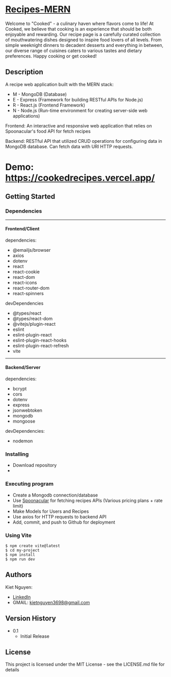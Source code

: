 ﻿# [Recipes-MERN](https://cookedrecipes.vercel.app/)

Welcome to "Cooked" - a culinary haven where flavors come to life! At Cooked, we believe that cooking is an experience that should be both enjoyable and rewarding. Our recipe page is a carefully curated collection of mouthwatering dishes designed to inspire food lovers of all levels. From simple weeknight dinners to decadent desserts and everything in between, our diverse range of cuisines caters to various tastes and dietary preferences. Happy cooking or get cooked!

## Description

A recipe web application built with the MERN stack: 
* M - MongoDB (Database)
* E - Express (Framework for building RESTful APIs for Node.js)
* R -  React.js (Frontend Framework)
* N - Node.js (Run-time environment for creating server-side web applications)

Frontend: An interactive and responsive web application that relies on Spoonacular's food API for fetch recipes

Backend: RESTful API that utilized CRUD operations for configuring data in MongoDB database. Can fetch data with URI HTTP requests. 

# Demo: https://cookedrecipes.vercel.app/

## Getting Started

### Dependencies

----------------------------------------------------------------------------
#### Frontend/Client

dependencies: 
* @emailjs/browser
* axios
* dotenv
* react
* react-cookie
* react-dom
* react-icons
* react-router-dom
* react-spinners
  
devDependencies
* @types/react
* @types/react-dom
* @vitejs/plugin-react
* eslint
* eslint-plugin-react
* eslint-plugin-react-hooks
* eslint-plugin-react-refresh
* vite

----------------------------------------------------------------------------
#### Backend/Server

dependencies:
* bcrypt
* cors
* dotenv
* express
* jsonwebtoken
* mongodb
* mongoose

devDependencies:
* nodemon

### Installing

* Download repository
* 

### Executing program

* Create a Mongodb connection/database
* Use [Spoonacular](https://spoonacular.com/food-api) for fetching recipes APIs (Various pricing plans + rate limit) 
* Make Models for Users and Recipes
* Use axios for HTTP requests to backend API
* Add, commit, and push to Github for deployment

### Using Vite
```
$ npm create vite@latest
$ cd my-project
$ npm install
$ npm run dev
```

## Authors

Kiet Nguyen: 
* [LinkedIn](https://www.linkedin.com/in/kiet-nguyen-232458276/) 
* GMAIL: kietnguyen3698@gmail.com

## Version History
* 0.1
    * Initial Release

## License

This project is licensed under the MIT License - see the LICENSE.md file for details
